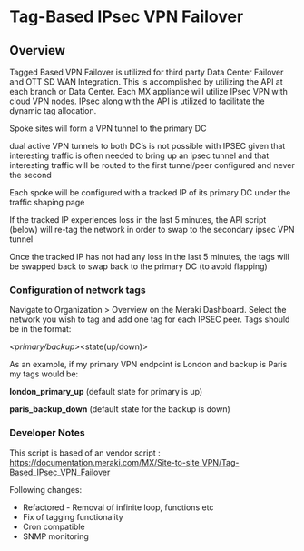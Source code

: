 Tag-Based IPsec VPN Failover
============= 

## Overview
Tagged Based VPN Failover is utilized for third party Data Center Failover and OTT SD WAN Integration. This is accomplished by utilizing the API at each branch or Data Center. Each MX appliance will utilize IPsec VPN with cloud VPN nodes. IPsec along with the API is utilized to facilitate the dynamic tag allocation.

Spoke sites will form a VPN tunnel to the primary DC

dual active VPN tunnels to both DC’s is not possible with IPSEC given that interesting traffic is often needed to bring up an ipsec tunnel and that interesting traffic will be routed to the first tunnel/peer configured and never the second

Each spoke will be configured with a tracked IP of its primary DC under the traffic shaping page

If the tracked IP experiences loss in the last 5 minutes, the API script (below) will re-tag the network in order to swap to the secondary ipsec VPN tunnel

Once the tracked IP has not had any loss in the last 5 minutes, the tags will be swapped back to swap back to the primary DC (to avoid flapping)



### Configuration of network tags

Navigate to Organization > Overview on the Meraki Dashboard.  Select the network you wish to tag and add one tag for each IPSEC peer.  Tags should be in the format:

<identifier>_<primary/backup>_<state(up/down)>

 

As an example, if my primary VPN endpoint is London and backup is Paris my tags would be:

**london_primary_up** (default state for primary is up)

**paris_backup_down** (default state for the backup is down)


### Developer Notes

This script is based of an vendor script : https://documentation.meraki.com/MX/Site-to-site_VPN/Tag-Based_IPsec_VPN_Failover

Following changes: 

*  Refactored - Removal of infinite loop, functions etc
*  Fix of tagging functionality 
*  Cron compatible
*  SNMP monitoring 

 


